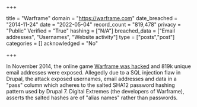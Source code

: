 +++

title = "Warframe"
domain = "https://warframe.com"
date_breached = "2014-11-24"
date = "2022-05-04"
record_count = "819,478"
privacy = "Public"
Verified = "True"
hashing = ["N/A"]
breached_data = ["Email addresses", "Usernames", "Website activity"]
type = ["posts","post"]
categories = []
acknowledged = "No"


+++


In November 2014, the online game <a href="http://motherboard.vice.com/read/gaming-site-warframe-hacked" target="_blank" rel="noopener">Warframe was hacked</a> and 819k unique email addresses were exposed. Allegedly due to a SQL injection flaw in Drupal, the attack exposed usernames, email addresses and data in a "pass" column which adheres to the salted SHA12 password hashing pattern used by Drupal 7. Digital Extremes (the developers of Warframe), asserts the salted hashes are of "alias names" rather than passwords.

